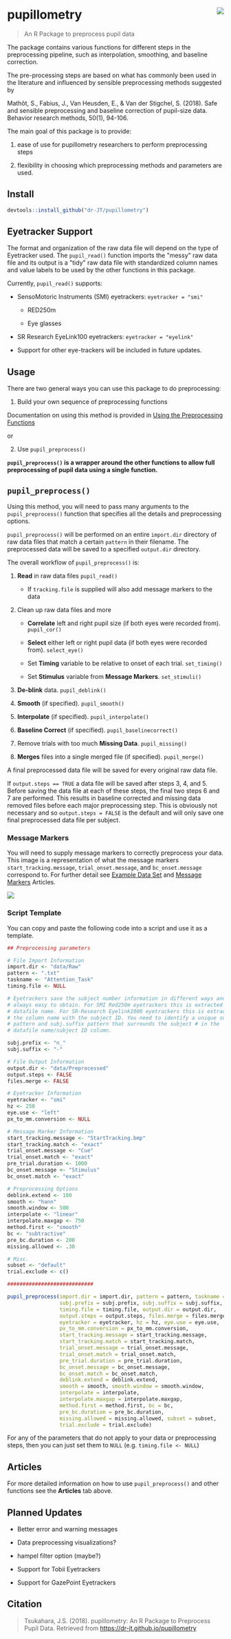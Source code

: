 # pupillometry <img src = "man/figures/logo_small.png" align = "right" />

> An R Package to preprocess pupil data

The package contains various functions for different steps in the preprocessing pipeline, such as interpolation, smoothing, and baseline correction.

The pre-processing steps are based on what has commonly been used in the literature and influenced by sensible preprocessing methods suggested by

Mathôt, S., Fabius, J., Van Heusden, E., & Van der Stigchel, S. (2018). Safe and sensible preprocessing and baseline correction of pupil-size data. Behavior research methods, 50(1), 94-106.

The main goal of this package is to provide:

1) ease of use for pupillometry researchers to perform preprocessing steps

2) flexibility in choosing which preprocessing methods and parameters are used. 

## Install

```r
devtools::install_github("dr-JT/pupillometry")
```

## Eyetracker Support

The format and organization of the raw data file will depend on the type of Eyetracker used. The `pupil_read()` function imports the "messy" raw data file and its output is a "tidy" raw data file with standardized column names and value labels to be used by the other functions in this package. 

Currently, `pupil_read()` supports:

- SensoMotoric Instruments (SMI) eyetrackers: `eyetracker = "smi"`

    - RED250m
    
    - Eye glasses
    
- SR Research EyeLink100 eyetrackers: `eyetracker = "eyelink"`

- Support for other eye-trackers will be included in future updates.


## Usage

There are two general ways you can use this package to do preprocessing:

1) Build your own sequence of preprocessing functions

Documentation on using this method is provided in [Using the Preprocessing Functions](https://dr-jt.github.io/pupillometry/articles/Using%20the%20Preprocessing%20Functions.html)

or

2) Use `pupil_preprocess()`

**`pupil_preprocess()` is a wrapper around the other functions to allow full preprocessing of pupil data using a single function.**
    
## `pupil_preprocess()`

Using this method, you will need to pass many arguments to the `pupil_preprocess()` function that specifies all the details and preprocessing options.

`pupil_preprocess()` will be performed on an entire `import.dir` directory of raw data files that match a certain `pattern` in their filename. The preprocessed data will be saved to a specified `output.dir` directory.

The overall workflow of `pupil_preprocess()` is:

1. **Read** in raw data files `pupil_read()`

    - If `tracking.file` is supplied will also add message markers to the data
    
2. Clean up raw data files and more

    - **Correlate** left and right pupil size (if both eyes were recorded from). `pupil_cor()`
    
    - **Select** either left or right pupil data (if both eyes were recorded from). `select_eye()`
    
    - Set **Timing** variable to be relative to onset of each trial. `set_timing()`
    
    - Set **Stimulus** variable from **Message Markers**. `set_stimuli()`
    
3. **De-blink** data. `pupil_deblink()`

4. **Smooth** (if specified). `pupil_smooth()`

5. **Interpolate** (if specified). `pupil_interpolate()`

6. **Baseline Correct** (if specified). `pupil_baselinecorrect()`

7. Remove trials with too much **Missing Data**. `pupil_missing()`

8. **Merges** files into a single merged file (if specified). `pupil_merge()`

A final preprocessed data file will be saved for every original raw data file.

If `output.steps == TRUE` a data file will be saved after steps 3, 4, and 5. Before saving the data file at each of these steps, the final two steps 6 and 7 are performed. This results in baseline corrected and missing data removed files before each major preprocessing step. This is obviously not necessary and so `output.steps = FALSE` is the default and will only save one final preprocessed data file per subject. 

### Message Markers

You will need to supply message markers to correctly preprocess your data. This image is a representation of what the message markers `start_tracking.message`, `trial_onset.message`, and `bc_onset.message` correspond to. For further detail see [Example Data Set](https://dr-jt.github.io/pupillometry/articles/Example%20Data%20Set.html) and [Message Markers](https://dr-jt.github.io/pupillometry/articles/Message%20Markers.html) Articles.

<img src="./reference/figures/message_markers_1.png" align = "center" />

### Script Template

You can copy and paste the following code into a script and use it as a template.

```r
## Preprocessing parameters

# File Import Information
import.dir <- "data/Raw"
pattern <- ".txt"
taskname <- "Attention_Task"
timing.file <- NULL

# Eyetrackers save the subject number information in different ways and is not
# always easy to obtain. For SMI Red250m eyetrackers this is extracted from the
# datafile name. For SR-Research Eyelink1000 eyetrackers this is extracted from 
# the column name with the subject ID. You need to identify a unique subj.prefix 
# pattern and subj.suffix pattern that surrounds the subject # in the 
# datafile name/subject ID column.

subj.prefix <- "n_"
subj.suffix <- "-"

# File Output Information
output.dir <- "data/Preprocessed"
output.steps <- FALSE
files.merge <- FALSE

# Eyetracker Information
eyetracker <- "smi"
hz <- 250
eye.use <- "left"
px_to_mm.conversion <- NULL

# Message Marker Information
start_tracking.message <- "StartTracking.bmp"
start_tracking.match <- "exact"
trial_onset.message <- "Cue" 
trial_onset.match <- "exact"
pre_trial.duration <- 1000
bc_onset.message <- "Stimulus"
bc_onset.match <- "exact"

# Preprocessing Options
deblink.extend <- 100
smooth <- "hann"
smooth.window <- 500
interpolate <- "linear"
interpolate.maxgap <- 750
method.first <- "smooth"
bc <- "subtractive"
pre_bc.duration <- 200
missing.allowed <- .30

# Misc.
subset <- "default"
trial.exclude <- c()

############################

pupil_preprocess(import.dir = import.dir, pattern = pattern, taskname = taskname,
                 subj.prefix = subj.prefix, subj.suffix = subj.suffix, 
                 timing.file = timing.file, output.dir = output.dir, 
                 output.steps = output.steps, files.merge = files.merge, 
                 eyetracker = eyetracker, hz = hz, eye.use = eye.use, 
                 px_to_mm.conversion = px_to_mm.conversion, 
                 start_tracking.message = start_tracking.message, 
                 start_tracking.match = start_tracking.match,
                 trial_onset.message = trial_onset.message, 
                 trial_onset.match = trial_onset.match,
                 pre_trial.duration = pre_trial.duration, 
                 bc_onset.message = bc_onset.message, 
                 bc_onset.match = bc_onset.match, 
                 deblink.extend = deblink.extend, 
                 smooth = smooth, smooth.window = smooth.window, 
                 interpolate = interpolate, 
                 interpolate.maxgap = interpolate.maxgap, 
                 method.first = method.first, bc = bc, 
                 pre_bc.duration = pre_bc.duration, 
                 missing.allowed = missing.allowed, subset = subset, 
                 trial.exclude = trial.exclude)
```

For any of the parameters that do not apply to your data or preprocessing steps, then you can just set them to `NULL` (e.g. `timing.file <- NULL`)

## Articles

For more detailed information on how to use `pupil_preprocess()` and other functions see the **Articles** tab above. 

## Planned Updates

* Better error and warning messages

* Data preprocessing visualizations?

* hampel filter option (maybe?)

* Support for Tobii Eyetrackers

* Support for GazePoint Eyetrackers

## Citation

> Tsukahara, J.S. (2018). pupillometry: An R Package to Preprocess Pupil Data. Retrieved from https://dr-jt.github.io/pupillometry

